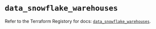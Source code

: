 # `data_snowflake_warehouses`

Refer to the Terraform Registory for docs: [`data_snowflake_warehouses`](https://registry.terraform.io/providers/snowflake-labs/snowflake/0.75.0/docs/data-sources/warehouses).

